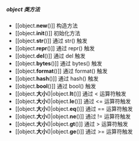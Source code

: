 ##### object 类方法
- [[object.__new__()]]  构造方法
- [[object.__init__()]] 初始化方法
- [[object.__str__()]]  通过 str() 触发
- [[object.__repr__()]]  通过 repr() 触发
- [[object.__del__()]]  通过 del 触发
- [[object.__bytes__()]] 通过 bytes() 触发
- [[object.__format__()]] 通过 format() 触发
- [[object.__hash__()]] 通过 hash() 触发
- [[object.__bool__()]] 通过 bool() 触发
- [[object.__大小__()|object.__lt__()]]  通过 < 运算符触发
- [[object.__大小__()|object.__le__()]] 通过 <= 运算符触发
- [[object.__大小__()|object.__eq__()]] 通过 == 运算符触发
- [[object.__大小__()|object.__ne__()]] 通过 != 运算符触发
- [[object.__大小__()|object.__gt__()]] 通过 > 运算符触发
- [[object.__大小__()|object.__ge__()]] 通过 >= 运算符触发

